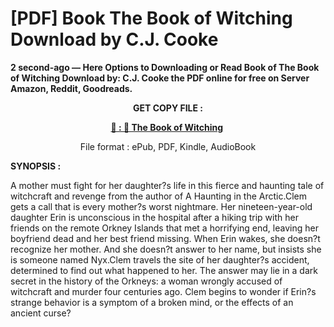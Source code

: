 # [PDF] Book The Book of Witching Download by C.J.  Cooke

<p><strong>2 second-ago &mdash; Here Options to Downloading or Read Book of The Book of Witching Download by: C.J. Cooke the PDF online for free on Server Amazon, Reddit, Goodreads.</strong></p>
<p style="text-align: center;"><strong>GET COPY FILE :</strong></p>
<p style="text-align: center;"><strong><a href="https://us.ebookarea.xyz/?book=205064706-the-book-of-witching" target="_blank" rel="noopener">📢 : 🔗 The Book of Witching</a>&nbsp;</strong></p>
<p style="text-align: center;">File format : ePub, PDF, Kindle, AudioBook</p>
<p><strong>SYNOPSIS :</strong></p>
<p>A mother must fight for her daughter?s life in this fierce and haunting tale of witchcraft and revenge from the author of A Haunting in the Arctic.Clem gets a call that is every mother?s worst nightmare. Her nineteen-year-old daughter Erin is unconscious in the hospital after a hiking trip with her friends on the remote Orkney Islands that met a horrifying end, leaving her boyfriend dead and her best friend missing. When Erin wakes, she doesn?t recognize her mother. And she doesn?t answer to her name, but insists she is someone named Nyx.Clem travels the site of her daughter?s accident, determined to find out what happened to her. The answer may lie in a dark secret in the history of the Orkneys: a woman wrongly accused of witchcraft and murder four centuries ago. Clem begins to wonder if Erin?s strange behavior is a symptom of a broken mind, or the effects of an ancient curse?</p>
